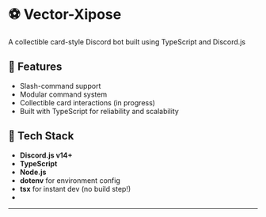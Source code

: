 # ⚽ Vector-Xipose

A collectible card-style Discord bot built using TypeScript and Discord.js

## 🚀 Features

- Slash-command support
- Modular command system
- Collectible card interactions (in progress)
- Built with TypeScript for reliability and scalability

## 🧠 Tech Stack

- **Discord.js v14+**
- **TypeScript**
- **Node.js**
- **dotenv** for environment config 
- **tsx** for instant dev (no build step!)
-  
---

  
 
 
 
